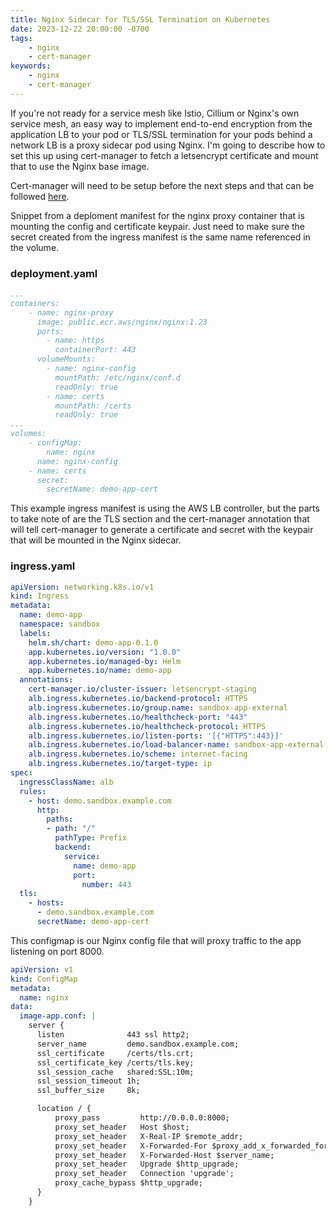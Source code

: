 ```yaml
---
title: Nginx Sidecar for TLS/SSL Termination on Kubernetes
date: 2023-12-22 20:00:00 -0700
tags:
    - nginx
    - cert-manager
keywords:
    - nginx
    - cert-manager
---
```


If you're not ready for a service mesh like Istio, Cillium or Nginx's own service mesh, an easy way to implement end-to-end encryption from the application LB to your pod or TLS/SSL termination for your pods behind a network LB is a proxy sidecar pod using Nginx. I'm going to describe how to set this up using cert-manager to fetch a letsencrypt certificate and mount that to use the Nginx base image. 

Cert-manager will need to be setup before the next steps and that can be followed [here](https://eric-price.net/posts/2023-12-20-cert-manager).

Snippet from a deploment manifest for the nginx proxy container that is mounting the config and certificate keypair. Just need to make sure the secret created from the ingress manifest is the same name referenced in the volume.

### deployment.yaml
```yaml
...
containers:
    - name: nginx-proxy
      image: public.ecr.aws/nginx/nginx:1.23
      ports:
        - name: https
          containerPort: 443
      volumeMounts:
        - name: nginx-config
          mountPath: /etc/nginx/conf.d
          readOnly: true
        - name: certs
          mountPath: /certs
          readOnly: true
...
volumes:
    - configMap:
        name: nginx
      name: nginx-config
    - name: certs
      secret:
        secretName: demo-app-cert
```

This example ingress manifest is using the AWS LB controller, but the parts to take note of are the TLS section and the cert-manager annotation that will tell cert-manager to generate a certificate and secret with the keypair that will be mounted in the Nginx sidecar.

### ingress.yaml
```yaml
apiVersion: networking.k8s.io/v1
kind: Ingress
metadata:
  name: demo-app
  namespace: sandbox
  labels:
    helm.sh/chart: demo-app-0.1.0
    app.kubernetes.io/version: "1.0.0"
    app.kubernetes.io/managed-by: Helm
    app.kubernetes.io/name: demo-app
  annotations:
    cert-manager.io/cluster-issuer: letsencrypt-staging
    alb.ingress.kubernetes.io/backend-protocol: HTTPS
    alb.ingress.kubernetes.io/group.name: sandbox-app-external
    alb.ingress.kubernetes.io/healthcheck-port: "443"
    alb.ingress.kubernetes.io/healthcheck-protocol: HTTPS
    alb.ingress.kubernetes.io/listen-ports: '[{"HTTPS":443}]'
    alb.ingress.kubernetes.io/load-balancer-name: sandbox-app-external
    alb.ingress.kubernetes.io/scheme: internet-facing
    alb.ingress.kubernetes.io/target-type: ip
spec:
  ingressClassName: alb
  rules:
    - host: demo.sandbox.example.com
      http:
        paths:
        - path: "/"
          pathType: Prefix
          backend:
            service:
              name: demo-app
              port:
                number: 443
  tls:
    - hosts:
      - demo.sandbox.example.com
      secretName: demo-app-cert
```

This configmap is our Nginx config file that will proxy traffic to the app listening on port 8000.

```yaml
apiVersion: v1
kind: ConfigMap
metadata:
  name: nginx
data:
  image-app.conf: |
    server {
      listen              443 ssl http2;
      server_name         demo.sandbox.example.com;
      ssl_certificate     /certs/tls.crt;
      ssl_certificate_key /certs/tls.key;
      ssl_session_cache   shared:SSL:10m;
      ssl_session_timeout 1h;
      ssl_buffer_size     8k;

      location / {
          proxy_pass         http://0.0.0.0:8000;
          proxy_set_header   Host $host;
          proxy_set_header   X-Real-IP $remote_addr;
          proxy_set_header   X-Forwarded-For $proxy_add_x_forwarded_for;
          proxy_set_header   X-Forwarded-Host $server_name;
          proxy_set_header   Upgrade $http_upgrade;
          proxy_set_header   Connection 'upgrade';
          proxy_cache_bypass $http_upgrade;
      }
    }
```
